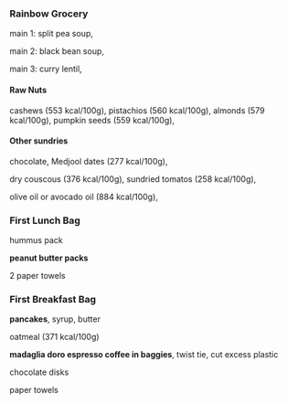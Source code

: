 ### Rainbow Grocery

main 1: split pea soup,

main 2: black bean soup,

main 3: curry lentil,

#### Raw Nuts

cashews (553 kcal/100g), pistachios (560 kcal/100g), almonds (579 kcal/100g), pumpkin seeds (559 kcal/100g), 

#### Other sundries

chocolate, Medjool dates (277 kcal/100g), 

dry couscous (376 kcal/100g), sundried tomatos (258 kcal/100g), 

olive oil or avocado oil (884 kcal/100g), 


### First Lunch Bag

hummus pack

**peanut butter packs**

2 paper towels


### First Breakfast Bag

**pancakes**, syrup, butter

oatmeal (371 kcal/100g)

**madaglia doro espresso coffee in baggies**, twist tie, cut excess plastic

chocolate disks

paper towels
